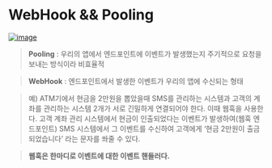 # WebHook && Pooling

[![image](https://user-images.githubusercontent.com/66704969/120198932-a15e7000-c25d-11eb-9f5e-8d59bea082b9.png)](https://user-images.githubusercontent.com/66704969/120198932-a15e7000-c25d-11eb-9f5e-8d59bea082b9.png)

> **Pooling** : 우리의 앱에서 엔드포인트에 이벤트가 발생했는지 주기적으로 요청을 보내는 방식이라 비효율적

> **WebHook** : 엔드포인트에서 발생한 이벤트가 우리의 앱에 수신되는 형태

> 예\) ATM기에서 현금을 2만원을 뽑았을때 SMS를 관리하는 시스템과 고객의 계좌를 관리하는 시스템 2개가 서로 긴밀하게 연결되어야 한다. 이때 웹훅을 사용한다. 고객 계좌 관리 시스템에서 현금이 인출되었다는 이벤트가 발생하여\(웹훅 엔드포인트\) SMS 시스템에서 그 이벤트를 수신하여 고객에게 ‘현금 2만원이 출금되었습니다’ 라는 문자를 쏴줄 수 있다.

> **웹훅은 한마디로 이벤트에 대한 이벤트 핸들러다.**

